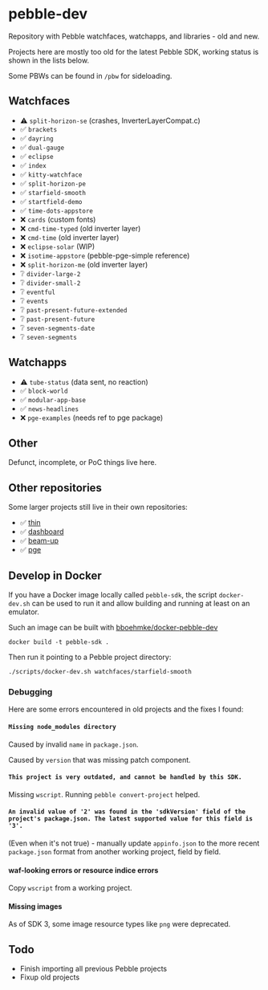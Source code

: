 # pebble-dev

Repository with Pebble watchfaces, watchapps, and libraries - old and new.

Projects here are mostly too old for the latest Pebble SDK, working status is
shown in the lists below.

Some PBWs can be found in `/pbw` for sideloading.

## Watchfaces

* ⚠️ `split-horizon-se` (crashes, InverterLayerCompat.c)
* ✅ `brackets`
* ✅ `dayring`
* ✅ `dual-gauge`
* ✅ `eclipse`
* ✅ `index`
* ✅ `kitty-watchface`
* ✅ `split-horizon-pe`
* ✅ `starfield-smooth`
* ✅ `startfield-demo`
* ✅ `time-dots-appstore`
* ❌ `cards` (custom fonts)
* ❌ `cmd-time-typed` (old inverter layer)
* ❌ `cmd-time` (old inverter layer)
* ❌ `eclipse-solar` (WIP)
* ❌ `isotime-appstore` (pebble-pge-simple reference)
* ❌ `split-horizon-me` (old inverter layer)
* ❔ `divider-large-2`
* ❔ `divider-small-2`
* ❔ `eventful`
* ❔ `events`
* ❔ `past-present-future-extended`
* ❔ `past-present-future`
* ❔ `seven-segments-date`
* ❔ `seven-segments`

## Watchapps

* ⚠️ `tube-status` (data sent, no reaction)
* ✅ `block-world`
* ✅ `modular-app-base`
* ✅ `news-headlines`
* ❌ `pge-examples` (needs ref to pge package)

## Other

Defunct, incomplete, or PoC things live here.

## Other repositories

Some larger projects still live in their own repositories:

* ✅ [thin](https://github.com/C-D-Lewis/thin)
* ✅ [dashboard](https://github.com/C-D-Lewis/dashboard)
* ✅ [beam-up](https://github.com/C-D-Lewis/beam-up)
* ✅ [pge](https://github.com/C-D-Lewis/pge)

## Develop in Docker

If you have a Docker image locally called `pebble-sdk`, the script
`docker-dev.sh` can be used to run it and allow building and running at least on
an emulator.

Such an image can be built with
[bboehmke/docker-pebble-dev](https://github.com/bboehmke/docker-pebble-dev)

```
docker build -t pebble-sdk .
```

Then run it pointing to a Pebble project directory:

```
./scripts/docker-dev.sh watchfaces/starfield-smooth
```

### Debugging

Here are some errors encountered in old projects and the fixes I found:

#### `Missing node_modules directory`

Caused by invalid `name` in `package.json`.

Caused by `version` that was missing patch component.

#### `This project is very outdated, and cannot be handled by this SDK.`

Missing `wscript`. Running `pebble convert-project` helped.

#### `An invalid value of '2' was found in the 'sdkVersion' field of the project's package.json. The latest supported value for this field is '3'.`

(Even when it's not true) - manually update `appinfo.json` to the more recent `package.json` format from another working project, field by field.

#### waf-looking errors or resource indice errors

Copy `wscript` from a working project.

#### Missing images

As of SDK 3, some image resource types like `png` were deprecated.

## Todo

* Finish importing all previous Pebble projects
* Fixup old projects
